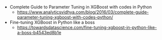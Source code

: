 * Complete Guide to Parameter Tuning in XGBoost with codes in Python
  * https://www.analyticsvidhya.com/blog/2016/03/complete-guide-parameter-tuning-xgboost-with-codes-python/
* Fine-tuning XGBoost in Python like a boss
  * https://towardsdatascience.com/fine-tuning-xgboost-in-python-like-a-boss-b4543ed8b1e
